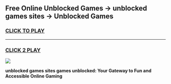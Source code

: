 
## Free Online Unblocked Games → unblocked games sites → Unblocked Games
<h3>
<a href="https://premium.freeplayer.one?title=unblocked_games_sites&ref=21F">CLICK TO PLAY</a></h3>
<hr>

<h3>
<a href="https://premium.freeplayer.one?title=unblocked_games_sites&ref=21F">CLICK 2 PLAY</a>
  
</h3>

<a href="https://premium.freeplayer.one?title=unblocked_games_sites&ref=21F/"><img src="https://clearcache.store/games.png"></a>


**unblocked games sites games unblocked: Your Gateway to Fun and Accessible Online Gaming**
